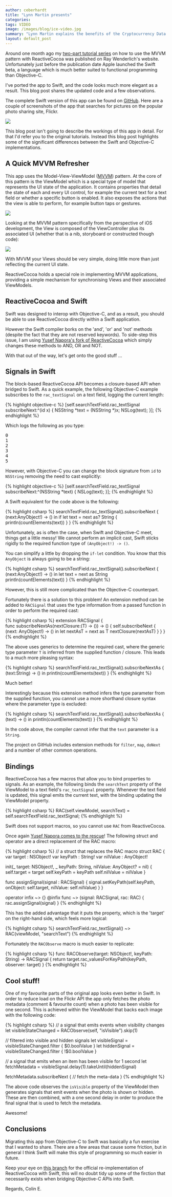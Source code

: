 ```yaml
---
author: ceberhardt
title: "Lynn Martin presents"
categories: 
tags: VIDEO
image: /images/blog/ice-video.jpg
summary: "Lynn Martin explains the benefits of the Cryptocurrency Data Feed."
layout: default_post
---
```


Around one month ago my [two-part tutorial series](http://www.raywenderlich.com/74106/mvvm-tutorial-with-reactivecocoa-part-1) on how to use the MVVM pattern with ReactiveCocoa was published on Ray Wenderlich's website. Unfortunately just before the publication date Apple launched the Swift beta, a language which is much better suited to functional programming than Objective-C.

I've ported the app to Swift, and the code looks much more elegant as a result. This blog post shares the updated code and a few observations.

The complete Swift version of this app can be found on [GitHub](https://github.com/ColinEberhardt/ReactiveSwiftFlickrSearch). Here are a couple of screenshots of the app that searches for pictures on the popular photo sharing site, Flickr.

<img src="{{ site.baseurl }}/ceberhardt/assets/MVVMSwift/FinishedApp.png"></img>

This blog post isn't going to describe the workings of this app in detail. For that I'd refer you to the original tutorials. Instead this blog post highlights some of the significant differences between the Swift and Objective-C implementations.

## A Quick MVVM Refresher

This app uses the Model-View-ViewModel ([MVVM](http://en.wikipedia.org/wiki/Model_View_ViewModel)) pattern. At the core of this pattern is the ViewModel which is a special type of model that represents the UI state of the application. It contains properties that detail the state of each and every UI control, for example the current text for a text field or whether a specific button is enabled. It also exposes the actions that the view is able to perform, for example button taps or gestures.

<img src="{{ site.baseurl }}/ceberhardt/assets/MVVMSwift/MVVMPattern.png"></img>

Looking at the MVVM pattern specifically from the perspective of iOS development, the View is composed of the ViewController plus its associated UI (whether that is a nib, storyboard or constructed though code): 

<img src="{{ site.baseurl }}/ceberhardt/assets/MVVMSwift/MVVMReactiveCocoa.png"></img>

With MVVM your Views should be very simple, doing little more than just reflecting the current UI state.

ReactiveCocoa holds a special role in implementing MVVM applications, providing a simple mechanism for synchronising Views and their associated ViewModels.

## ReactiveCocoa and Swift

Swift was designed to interop with Objective-C, and as a result, you should be able to use ReactiveCocoa directly within a Swift application. 

However the Swift compiler borks on the 'and', 'or' and 'not' methods (despite the fact that they are not reserved keywords). To side-step this issue, I am using [Yusef Napora's fork of ReactiveCocoa](https://github.com/yusefnapora/ReactiveCocoa/tree/de3c9a76666b1bf847f3f50df6a3791035defd9a) which simply changes these methods to AND, OR and NOT.

With that out of the way, let's get onto the good stuff ...

## Signals in Swift

The block-based ReactiveCocoa API becomes a closure-based API when bridged to Swift. As a quick example, the following Objective-C example subscribes to the `rac_textSignal` on a text field, logging the current length:

{% highlight objective-c %}
[self.searchTextField.rac_textSignal subscribeNext:^(id x) {
  NSString *text = (NSString *)x;
  NSLog(text);
}];
{% endhighlight %}

Which logs the following as you type:

<pre>
0
1
2
3
4
5
</pre>

However, with Objective-C you can change the block signature from `id` to `NSString` removing the need to cast explicitly:

{% highlight objective-c %}
[self.searchTextField.rac_textSignal subscribeNext:^(NSString *text) {
  NSLog(text);
}];
{% endhighlight %}

A Swift equivalent for the code above is the following:

{% highlight csharp %}
searchTextField.rac_textSignal().subscribeNext {
  (next:AnyObject!) -> () in
  if let text = next as? String {
    println(countElements(text))
  }
}
{% endhighlight %}

Unfortunately, as is often the case, when Swift and Objective-C meet, things get a little messy! We cannot perform an implicit cast, Swift sticks rigidly to the required function type of `(AnyObject!) -> ()`.

You can simplify a little by dropping the `if-let` condition. You know that this `AnyObject` is always going to be a string:

{% highlight csharp %}
searchTextField.rac_textSignal().subscribeNext {
  (next:AnyObject!) -> () in
  let text = next as String
  println(countElements(text))
}
{% endhighlight %}

However, this is still more complicated than the Objective-C counterpart.

Fortunately there is a solution to this problem! An extension method can be added to `RACSignal` that uses the type information from a passed function in order to perform the required cast:

{% highlight csharp %}
extension RACSignal {  
  func subscribeNextAs<T>(nextClosure:(T) -> ()) -> () {
    self.subscribeNext {
      (next: AnyObject!) -> () in
      let nextAsT = next as T
      nextClosure(nextAsT)
    }
  }
}
{% endhighlight %}

The above uses generics to determine the required cast, where the generic type parameter `T` is inferred from the supplied function / closure. This leads to a much more pleasing syntax:

{% highlight csharp %}
searchTextField.rac_textSignal().subscribeNextAs {
  (text:String) -> () in
  println(countElements(text))
}
{% endhighlight %}

Much better!

Interestingly because this extension method infers the type parameter from the supplied function, you cannot use a more shorthand closure syntax where the parameter type is excluded:

{% highlight csharp %}
searchTextField.rac_textSignal().subscribeNextAs {
  (text) -> () in
  println(countElements(text))
}
{% endhighlight %}

In the code above, the compiler cannot infer that the `text` parameter is a `String`.

The project on GitHub includes extension methods for `filter`, `map`, `doNext` and a number of other common operations.

## Bindings

ReactiveCocoa has a few macros that allow you to bind properties to signals. As an example, the following binds the `searchText` property of the ViewModel to a text field's `rac_textSignal` property. Whenever the text field is updated, this signal emits the current text, with the binding updating the ViewModel property.

{% highlight csharp %}
RAC(self.viewModel, searchText) = self.searchTextField.rac_textSignal;
{% endhighlight %}

Swift does not support macros, so you cannot use `RAC` from ReactiveCocoa.

Once again [Yusef Napora comes to the rescue](http://napora.org/a-swift-reaction/)! The following struct and operator are a direct replacement of the RAC macro:

{% highlight csharp %}
// a struct that replaces the RAC macro
struct RAC  {
  var target : NSObject!
  var keyPath : String!
  var nilValue : AnyObject!
  
  init(_ target: NSObject!, _ keyPath: String, nilValue: AnyObject? = nil) {
    self.target = target
    self.keyPath = keyPath
    self.nilValue = nilValue
  }
  
  func assignSignal(signal : RACSignal) {
    signal.setKeyPath(self.keyPath, onObject: self.target, nilValue: self.nilValue)
  }
}

operator infix ~> {}
@infix func ~> (signal: RACSignal, rac: RAC) {
  rac.assignSignal(signal)
}
{% endhighlight %}

This has the added advantage that it puts the property, which is the 'target' on the right-hand side, which feels more logical:

{% highlight csharp %}
searchTextField.rac_textSignal() ~> RAC(viewModel, "searchText")
{% endhighlight %}

Fortunately the `RACObserve` macro is much easier to replicate:

{% highlight csharp %}
func RACObserve(target: NSObject!, keyPath: String) -> RACSignal  {
  return target.rac_valuesForKeyPath(keyPath, observer: target)
}
{% endhighlight %}

## Cool stuff!

One of my favourite parts of the original app looks even better in Swift. In order to reduce load on the Flickr API the app only fetches the photo metadata (comment & favourite count) when a photo has been visible for one second. This is achieved within the ViewModel that backs each image with the following code:

{% highlight csharp %}
// a signal that emits events when visibility changes
let visibleStateChanged = RACObserve(self, "isVisible").skip(1)

// filtered into visible and hidden signals
let visibleSignal = visibleStateChanged.filter { $0.boolValue }
let hiddenSignal = visibleStateChanged.filter { !$0.boolValue }

// a signal that emits when an item has been visible for 1 second
let fetchMetadata = visibleSignal.delay(1).takeUntil(hiddenSignal)

fetchMetadata.subscribeNext {
  // fetch the meta-data
}
{% endhighlight %}

The above code observes the `isVisible` property of the ViewModel then generates signals that emit events when the photo is shown or hidden. These are then combined, with a one second delay in order to produce the final signal that is used to fetch the metadata.

Awesome!

## Conclusions

Migrating this app from Objective-C to Swift was basically a fun exercise that I wanted to share. There are a few areas that cause some friction, but in general I think Swift will make this style of programming so much easier in future.

Keep your eye on [this branch](https://github.com/ReactiveCocoa/ReactiveCocoa/pull/1382) for the official re-implementation of ReactiveCocoa with Swift, this will no doubt tidy up some of the firction that necessarily exists when bridging Objective-C APIs into Swift.

Regards, Colin E.



